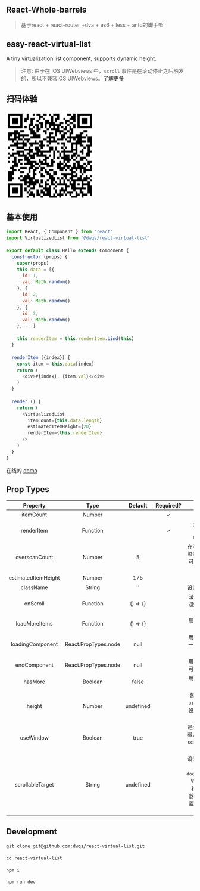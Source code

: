 ## React-Whole-barrels
>  基于react + react-router +dva + es6 + less + antd的脚手架

##  easy-react-virtual-list
A tiny virtualization list component, supports dynamic height.

>注意: 由于在 iOS UIWebviews 中，`scroll` 事件是在滚动停止之后触发的，所以不兼容iOS UIWebviews。[了解更多](https://developer.mozilla.org/en-US/docs/Web/Events/scroll#Browser_compatibility)

## 扫码体验
![](./1.png)
 

## 基本使用
```js
import React, { Component } from 'react'
import VirtualizedList from '@dwqs/react-virtual-list'

export default class Hello extends Component {
  constructor (props) {
    super(props)
    this.data = [{
      id: 1,
      val: Math.random()
    }, {
      id: 2,
      val: Math.random()
    }, {
      id: 3,
      val: Math.random()
    }, ...]

    this.renderItem = this.renderItem.bind(this)
  }

  renderItem ({index}) {
    const item = this.data[index]
    return (
      <div>#{index}, {item.val}</div>
    )
  }

  render () {
    return (
      <VirtualizedList
        itemCount={this.data.length}
        estimatedItemHeight={20}
        renderItem={this.renderItem}
      />
    )
  }
}
```

在线的 [demo](https://dwqs.github.io/react-virtual-list/)

## Prop Types
|Property|Type|Default|Required?|Description|
|:--:|:--:|:--:|:--:|:--:|
|itemCount|Number||✓|需要渲染的数据个数|
|renderItem|Function||✓|渲染列表项元素的函数: `({index: number}): React.PropTypes.node`|
|overscanCount|Number|5||在可见区域之外的上/下方渲染的 Buffer 值，调整这个值可以避免部分设备上的滚动那个闪烁|
|estimatedItemHeight|Number|175||列表项的预估高度|
|className|String|''||设置包裹元素的 className|
|onScroll|Function|() => {}||滚动容器的 scrollTop 发生改变时触发: `({scrollTop: number}):void`|
|loadMoreItems|Function|() => {}||用于无限滚动。当需要加载更多数据时触发|
|loadingComponent|React.PropTypes.node|null||用于无限滚动。当在加载下一页数据时显示的 Loading 组件|
|endComponent|React.PropTypes.node|null||用于无限滚动。当没有更多可加载的数据时显示的组件|
|hasMore|Boolean|false||用于无限滚动。表示是否有更多数据需要加载|
|height|Number|undefined||包裹元素的高度. 如果属性 `useWindow` 是 `false` 并且未设置 `scrollableTarget`, 包裹元素会成为滚动容器|
|useWindow|Boolean|true||是否使 Window 成为滚动容器，此时会监听 `window` 上的 `scroll` 事件。在移动端建议使用|
|scrollableTarget|String|undefined||设置滚动容器元素, 其值会用于 `document.getElementById`。Window 是默认的滚动容器。如果要自定义滚动容器，需要将属性 `useWindow` 置为 `false`，并且不要设置 `height` 属性 |

## Development
```shell
git clone git@github.com:dwqs/react-virtual-list.git

cd react-virtual-list

npm i 

npm run dev
```
